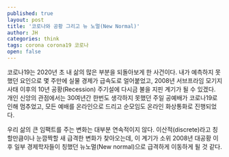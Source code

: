 ```yaml
---
published: true
layout: post
title: '코로나와 공황 그리고 뉴 노멀(New Normal)'
author: JH
categories: think
tags: corona corona19 코로나 
open: false
---
```


코로나19는 2020년 초 내 삶의 많은 부분을 되돌아보게 한 사건이다. 내가 예측하지 못했던 요인으로 몇 주만에 실물 경제가 급속도로 얼어붙었고, 2008년 서브프라임 모기지 사태 이후의 10년 공황(Recession) 주기설에 다시금 불을 지핀 계기가 될 수 있겠다. 개인 신앙의 관점에서는 30여년간 한번도 생각하지 못했던 주일 공예배가 코로나19로 인해 멈추었고, 모든 예배를 온라인으로 드리고 순모임도 온라인 화상통화로 진행되었다.

우리 삶의 큰 임팩트를 주는 변화는 대부분 연속적이지 않다. 이산적(discrete)라고 칭할만큼이나 눈깜짝할 새 급격한 변화가 찾아오는데, 이 계기가 소위 2008년 대공황 이후 일부 경제학자들이 칭했던 뉴노멀(New normal)으로 급격하게 이동하게 될 것 같다. 



